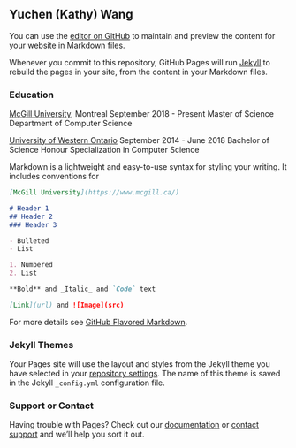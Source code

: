 ## Yuchen (Kathy) Wang 

You can use the [editor on GitHub](https://github.com/yuchenwang-000/yuchenwang-000.git.io/edit/master/README.md) to maintain and preview the content for your website in Markdown files.

Whenever you commit to this repository, GitHub Pages will run [Jekyll](https://jekyllrb.com/) to rebuild the pages in your site, from the content in your Markdown files.

### Education
[McGill University](https://www.mcgill.ca/), Montreal
September 2018 - Present
Master of Science
Department of Computer Science

[University of Western Ontario](https://www.uwo.ca/)
September 2014 - June 2018
Bachelor of Science
Honour Specialization in Computer Science

Markdown is a lightweight and easy-to-use syntax for styling your writing. It includes conventions for

```markdown
[McGill University](https://www.mcgill.ca/)

# Header 1
## Header 2
### Header 3

- Bulleted
- List

1. Numbered
2. List

**Bold** and _Italic_ and `Code` text

[Link](url) and ![Image](src)
```

For more details see [GitHub Flavored Markdown](https://guides.github.com/features/mastering-markdown/).

### Jekyll Themes

Your Pages site will use the layout and styles from the Jekyll theme you have selected in your [repository settings](https://github.com/yuchenwang-000/yuchenwang-000.git.io/settings). The name of this theme is saved in the Jekyll `_config.yml` configuration file.

### Support or Contact

Having trouble with Pages? Check out our [documentation](https://help.github.com/categories/github-pages-basics/) or [contact support](https://github.com/contact) and we’ll help you sort it out.
